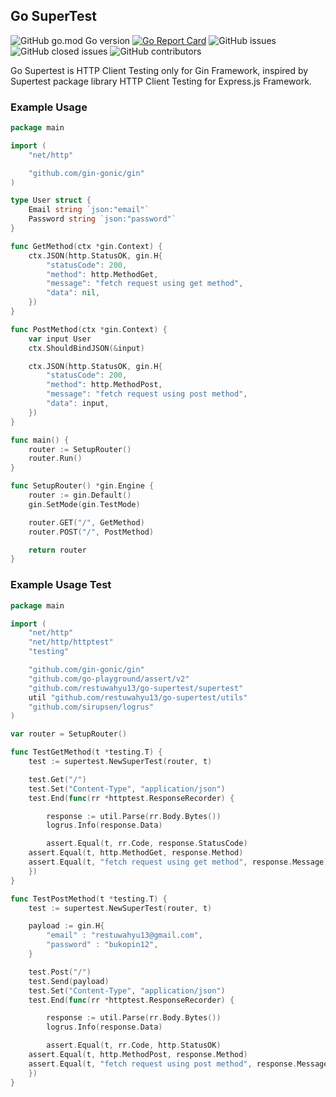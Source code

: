 ## Go SuperTest

![GitHub go.mod Go version](https://img.shields.io/github/go-mod/go-version/restuwahyu13/go-supertest?style=flat-square)
[![Go Report Card](https://goreportcard.com/badge/github.com/restuwahyu13/go-supertest)](https://goreportcard.com/report/github.com/restuwahyu13/go-supertest)
![GitHub issues](https://img.shields.io/github/issues/restuwahyu13/go-supertest?style=flat-square)
![GitHub closed issues](https://img.shields.io/github/issues-closed/restuwahyu13/go-supertest?style=flat-square)
![GitHub contributors](https://img.shields.io/github/contributors/restuwahyu13/go-supertest?style=flat-square)

Go Supertest is HTTP Client Testing only for Gin Framework, inspired by Supertest package library HTTP Client Testing for
Express.js Framework.

### Example Usage

```go
package main

import (
	"net/http"

	"github.com/gin-gonic/gin"
)

type User struct {
	Email string `json:"email"`
	Password string `json:"password"`
}

func GetMethod(ctx *gin.Context) {
	ctx.JSON(http.StatusOK, gin.H{
		"statusCode": 200,
		"method": http.MethodGet,
		"message": "fetch request using get method",
		"data": nil,
	})
}

func PostMethod(ctx *gin.Context) {
	var input User
	ctx.ShouldBindJSON(&input)

	ctx.JSON(http.StatusOK, gin.H{
		"statusCode": 200,
		"method": http.MethodPost,
		"message": "fetch request using post method",
		"data": input,
	})
}

func main() {
	router := SetupRouter()
	router.Run()
}

func SetupRouter() *gin.Engine {
	router := gin.Default()
	gin.SetMode(gin.TestMode)

	router.GET("/", GetMethod)
	router.POST("/", PostMethod)

	return router
}
```

### Example Usage Test

```go
package main

import (
	"net/http"
	"net/http/httptest"
	"testing"

	"github.com/gin-gonic/gin"
	"github.com/go-playground/assert/v2"
	"github.com/restuwahyu13/go-supertest/supertest"
	util "github.com/restuwahyu13/go-supertest/utils"
	"github.com/sirupsen/logrus"
)

var router = SetupRouter()

func TestGetMethod(t *testing.T) {
	test := supertest.NewSuperTest(router, t)

	test.Get("/")
	test.Set("Content-Type", "application/json")
	test.End(func(rr *httptest.ResponseRecorder) {

		response := util.Parse(rr.Body.Bytes())
		logrus.Info(response.Data)

		assert.Equal(t, rr.Code, response.StatusCode)
    assert.Equal(t, http.MethodGet, response.Method)
    assert.Equal(t, "fetch request using get method", response.Message)
	})
}

func TestPostMethod(t *testing.T) {
	test := supertest.NewSuperTest(router, t)

	payload := gin.H{
		"email" : "restuwahyu13@gmail.com",
		"password" : "bukopin12",
	}

	test.Post("/")
	test.Send(payload)
	test.Set("Content-Type", "application/json")
	test.End(func(rr *httptest.ResponseRecorder) {

		response := util.Parse(rr.Body.Bytes())
		logrus.Info(response.Data)

		assert.Equal(t, rr.Code, http.StatusOK)
    assert.Equal(t, http.MethodPost, response.Method)
    assert.Equal(t, "fetch request using post method", response.Message)
	})
}
```
